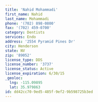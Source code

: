 ```yaml
---
title: 'Nahid Mohammadi'
first_name: Nahid
last_name: Mohammadi
phone: '(702) 898-0800'
fax: '(702) 459-0700'
category: Dentists
services: Endo
address: '2554 Pyramid Pines Dr'
city: Henderson
state: NV
zip: '89052'
license_type: DDS
license_number: '3737'
license_status: Active
license_expiration: 6/30/15
_geoloc:
  lng: -115.09895
  lat: 35.979863
id: dd42cc70-9ed5-485f-9ef2-9b598725b3ed
---
```

